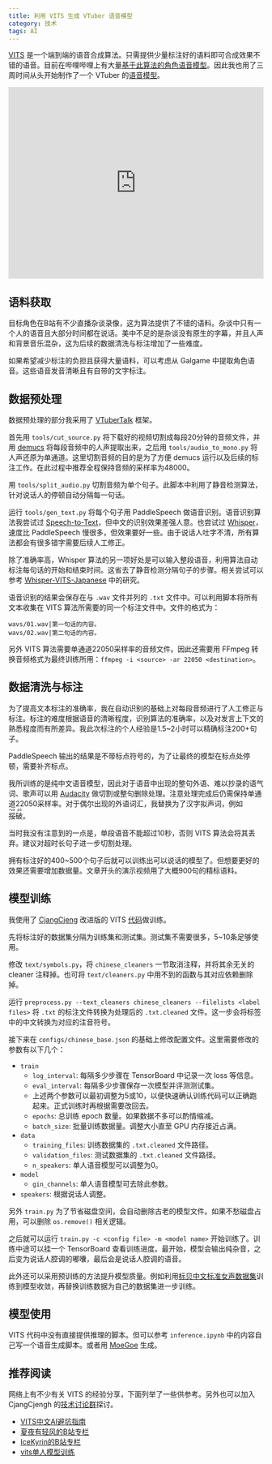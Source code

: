 ```yaml
---
title: 利用 VITS 生成 VTuber 语音模型
category: 技术
tags: AI
---
```


[VITS](https://github.com/jaywalnut310/vits) 是一个端到端的语音合成算法。只需提供少量标注好的语料即可合成效果不错的语音。目前在哔哩哔哩上有大量[基于此算法的角色语音模型](https://search.bilibili.com/all?keyword=VITS)。因此我也用了三周时间从头开始制作了一个 VTuber 的[语音模型](https://www.bilibili.com/video/BV1fv4y1r7GD)。

<div style="position: relative; width: 100%; padding-top: 75%;">
<iframe src="https://player.bilibili.com/player.html?bvid=BV1fv4y1r7GD" scrolling="no" border="0" frameborder="no" framespacing="0" allowfullscreen="true" style="position: absolute; top: 0; width: 100%; height: 100%;"></iframe>
</div>

语料获取
----

目标角色在B站有不少直播杂谈录像，这为算法提供了不错的语料。杂谈中只有一个人的语音且大部分时间都在说话。美中不足的是杂谈没有原生的字幕，并且人声和背景音乐混杂，这为后续的数据清洗与标注增加了一些难度。

如果希望减少标注的负担且获得大量语料，可以考虑从 Galgame 中提取角色语音。这些语音发音清晰且有自带的文字标注。

数据预处理
----

数据预处理的部分我采用了 [VTuberTalk](https://github.com/jerryuhoo/VTuberTalk) 框架。

首先用 `tools/cut_source.py` 将下载好的视频切割成每段20分钟的音频文件，并用 [demucs](https://github.com/facebookresearch/demucs) 将每段音频中的人声提取出来，之后用 `tools/audio_to_mono.py` 将人声还原为单通道。这里切割音频的目的是为了方便 demucs 运行以及后续的标注工作。在此过程中推荐全程保持音频的采样率为48000。

用 `tools/split_audio.py` 切割音频为单个句子。此脚本中利用了静音检测算法，针对说话人的停顿自动分隔每一句话。

运行 `tools/gen_text.py` 将每个句子用 PaddleSpeech 做语音识别。语音识别算法我尝试过 [Speech-to-Text](https://cloud.google.com/speech-to-text)，但中文的识别效果差强人意。也尝试过 [Whisper](https://github.com/openai/whisper)，速度比 PaddleSpeech 慢很多，但效果要好一些。由于说话人吐字不清，所有算法都会有很多错字需要后续人工修正。

除了准确率高，Whisper 算法的另一项好处是可以输入整段语音，利用算法自动标注每句话的开始和结束时间。这省去了静音检测分隔句子的步骤。相关尝试可以参考 [Whisper-VITS-Japanese](https://www.bilibili.com/video/BV19e4y167Dx) 中的研究。

语音识别的结果会保存在与 `.wav` 文件并列的 `.txt` 文件中。可以利用脚本将所有文本收集在 VITS 算法所需要的同一个标注文件中。文件的格式为：

~~~~
wavs/01.wav|第一句话的内容。
wavs/02.wav|第二句话的内容。
~~~~

另外 VITS 算法需要单通道22050采样率的音频文件。因此还需要用 FFmpeg 转换音频格式为最终训练所用：`ffmpeg -i <source> -ar 22050 <destination>`。

数据清洗与标注
----

为了提高文本标注的准确率，我在自动识别的基础上对每段音频进行了人工修正与标注。标注的难度根据语音的清晰程度，识别算法的准确率，以及对发言上下文的熟悉程度而有所差异。我此次标注的个人经验是1.5~2小时可以精确标注200+句子。

PaddleSpeech 输出的结果是不带标点符号的，为了让最终的模型在标点处停顿，需要补齐标点。

我所训练的是纯中文语音模型，因此对于语音中出现的整句外语、难以抄录的语气词、歌声可以用 [Audacity](https://www.audacityteam.org/) 做切割或整句删除处理。注意处理完成后仍需保持单通道22050采样率。对于偶尔出现的外语词汇，我替换为了汉字拟声词，例如<ruby>挼破<rt>ruá pò</rt></ruby>。

当时我没有注意到的一点是，单段语音不能超过10秒，否则 VITS 算法会将其丢弃。建议对超时长句子进一步切割处理。

拥有标注好的400~500个句子后就可以训练出可以说话的模型了。但想要更好的效果还需要增加数据量。文章开头的演示视频用了大概900句的精标语料。

模型训练
----

我使用了 [CjangCjeng](https://space.bilibili.com/35285881) 改进版的 VITS [代码](https://github.com/CjangCjengh/vits)做训练。

先将标注好的数据集分隔为训练集和测试集。测试集不需要很多，5~10条足够使用。

修改 `text/symbols.py`，将 `chinese_cleaners` 一节取消注释，并将其余无关的 cleaner 注释掉。也可将 `text/cleaners.py` 中用不到的函数与其对应依赖删除掉。

运行 `preprocess.py --text_cleaners chinese_cleaners --filelists <label files>` 将 `.txt` 的标注文件转换为处理后的 `.txt.cleaned` 文件。这一步会将标签中的中文转换为对应的注音符号。

接下来在 `configs/chinese_base.json` 的基础上修改配置文件。这里需要修改的参数有以下几个：
* `train`
  * `log_interval`: 每隔多少步骤在 TensorBoard 中记录一次 loss 等信息。
  * `eval_interval`: 每隔多少步骤保存一次模型并评测测试集。
  * 上述两个参数可以最初调整为5或10，以便快速确认训练代码可以正确跑起来。正式训练时再根据需要改回去。
  * `epochs`: 总训练 epoch 数量。如果数据不多可以酌情缩减。
  * `batch_size`: 批量训练数据量。调整大小直至 GPU 内存接近占满。
* `data`
  * `training_files`: 训练数据集的 `.txt.cleaned` 文件路径。
  * `validation_files`: 测试数据集的 `.txt.cleaned` 文件路径。
  * `n_speakers`: 单人语音模型可以调整为0。
* `model`
  * `gin_channels`: 单人语音模型可去除此参数。
* `speakers`: 根据说话人调整。

另外 `train.py` 为了节省磁盘空间，会自动删除古老的模型文件。如果不愁磁盘占用，可以删除 `os.remove()` 相关逻辑。

之后就可以运行 `train.py -c <config file> -m <model name>` 开始训练了。训练中途可以挂一个 TensorBoard 查看训练进度。最开始，模型会输出纯杂音，之后变为说话人腔调的嘟囔，最后会是说话人腔调的语音。

此外还可以采用预训练的方法提升模型质量。例如利用[标贝中文标准女声数据集](https://weixinxcxdb.oss-cn-beijing.aliyuncs.com/gwYinPinKu/BZNSYP.rar)训练到模型收敛，再替换训练数据为自己的数据集进一步训练。

模型使用
----

VITS 代码中没有直接提供推理的脚本。但可以参考 `inference.ipynb` 中的内容自己写一个语音生成脚本。或者用 [MoeGoe](https://github.com/CjangCjengh/MoeGoe) 生成。

推荐阅读
----

网络上有不少有关 VITS 的经验分享，下面列举了一些供参考。另外也可以加入 CjangCjengh 的[技术讨论群](https://space.bilibili.com/35285881/dynamic)探讨。

* [VITS中文AI避坑指南](https://www.bilibili.com/read/cv21153903)
* [夏夜有轻风的B站专栏](https://space.bilibili.com/87688497/article)
* [IceKyrin的B站专栏](https://space.bilibili.com/85599969/article)
* [vits单人模型训练](https://colab.research.google.com/drive/1X3Ak70tia6ukmWkc7Vpb_xXun9VtaijV?usp=sharing)
